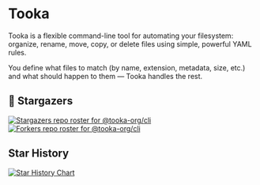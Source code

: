 # Tooka

Tooka is a flexible command-line tool for automating your filesystem: organize, rename, move, copy, or delete files using simple, powerful YAML rules.

You define what files to match (by name, extension, metadata, size, etc.) and what should happen to them — Tooka handles the rest.

## 🌟 Stargazers

[![Stargazers repo roster for @tooka-org/cli](https://reporoster.com/stars/dark/tooka-org/cli)](https://github.com/tooka-org/cli/stargazers)
[![Forkers repo roster for @tooka-org/cli](https://reporoster.com/forks/dark/tooka-org/cli)](https://github.com/tooka-org/cli/network/members)
## Star History

<a href="https://www.star-history.com/#tooka-org/cli&Date">
 <picture>
   <source media="(prefers-color-scheme: dark)" srcset="https://api.star-history.com/svg?repos=tooka-org/cli&type=Date&theme=dark" />
   <source media="(prefers-color-scheme: light)" srcset="https://api.star-history.com/svg?repos=tooka-org/cli&type=Date" />
   <img alt="Star History Chart" src="https://api.star-history.com/svg?repos=tooka-org/cli&type=Date" />
 </picture>
</a>
